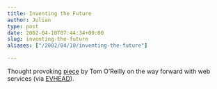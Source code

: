 ```yaml
---
title: Inventing the Future
author: Julian
type: post
date: 2002-04-10T07:44:34+00:00
slug: inventing-the-future 
aliases: ["/2002/04/10/inventing-the-future"]

---
```

Thought provoking [piece][1] by Tom O&#8217;Reilly on the way forward with web services (via [EVHEAD][2]).

 [1]: https://www.oreillynet.com/pub/a/network/2002/04/09/future.html
 [2]: https://www.evhead.com/
